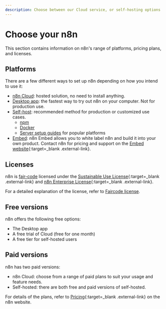 ```yaml
---
description: Choose between our Cloud service, or self-hosting options. Learn more about licenses and n8n payment plans.
---
```


# Choose your n8n

This section contains information on n8n's range of platforms, pricing plans, and licenses.

## Platforms

There are a few different ways to set up n8n depending on how you intend to use it:

* [n8n Cloud](/choose-n8n/cloud/): hosted solution, no need to install anything.
* [Desktop app](/choose-n8n/desktop-app/): the fastest way to try out n8n on your computer. Not for production use.
* [Self-host](/hosting/): recommended method for production or customized use cases.
	* [npm](/hosting/installation/npm/)
	* [Docker](/hosting/installation/docker/)
	* [Server setup guides](/hosting/installation/server-setups/) for popular platforms
* [Embed](/embed/): n8n Embed allows you to white label n8n and build it into your own product. Contact n8n for pricing and support on the [Embed website](https://n8n.io/embed/){:target=_blank .external-link}.


## Licenses

n8n is [fair-code](http://faircode.io) licensed under the [Sustainable Use License](https://github.com/n8n-io/n8n/blob/master/LICENSE.md){:target=_blank .external-link} and [n8n Enterprise License](https://github.com/n8n-io/n8n/blob/master/LICENSE_EE.md){:target=_blank .external-link}.

For a detailed explanation of the license, refer to [Faircode license](/choose-n8n/faircode-license/).

## Free versions

n8n offers the following free options:

* The Desktop app
* A free trial of Cloud (free for one month)
* A free tier for self-hosted users

## Paid versions

n8n has two paid versions:

* n8n Cloud: choose from a range of paid plans to suit your usage and feature needs.
* Self-hosted: there are both free and paid versions of self-hosted.

For details of the plans, refer to [Pricing](https://n8n.io/pricing/){:target=_blank .external-link} on the n8n website.
